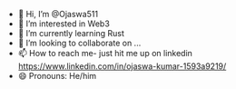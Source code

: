 - 👋 Hi, I’m @Ojaswa511
- 👀 I’m interested in Web3
- 🌱 I’m currently learning Rust
- 💞️ I’m looking to collaborate on ...
- 📫 How to reach me- just hit me up on linkedin https://www.linkedin.com/in/ojaswa-kumar-1593a9219/
- 😄 Pronouns: He/him
  

<!---
Ojaswa511/Ojaswa511 is a ✨ special ✨ repository because its `README.md` (this file) appears on your GitHub profile.
You can click the Preview link to take a look at your changes.
--->
